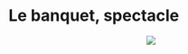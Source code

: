 <h1> Le banquet, spectacle </h1> 

<p  align="center">
    <img src="centre_des_sciences/media/stan_banquet.jpg width="200px">
</p>
